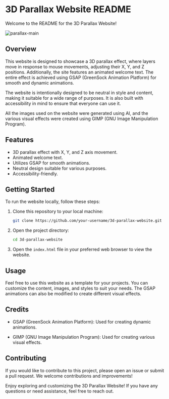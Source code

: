 # 3D Parallax Website README

Welcome to the README for the 3D Parallax Website!

![parallax-main](https://github.com/xexraa/3D_Parallax_Portfolio/assets/121942715/0e15c5b9-0b7e-4835-9171-56e80957d02a)

## Overview

This website is designed to showcase a 3D parallax effect, where layers move in response to mouse movements, adjusting their X, Y, and Z positions. Additionally, the site features an animated welcome text. The entire effect is achieved using GSAP (GreenSock Animation Platform) for smooth and dynamic animations.

The website is intentionally designed to be neutral in style and content, making it suitable for a wide range of purposes. It is also built with accessibility in mind to ensure that everyone can use it.

All the images used on the website were generated using AI, and the various visual effects were created using GIMP (GNU Image Manipulation Program).

## Features

- 3D parallax effect with X, Y, and Z axis movement.
- Animated welcome text.
- Utilizes GSAP for smooth animations.
- Neutral design suitable for various purposes.
- Accessibility-friendly.

## Getting Started

To run the website locally, follow these steps:

1. Clone this repository to your local machine:

   ```bash
   git clone https://github.com/your-username/3d-parallax-website.git

   ```

2. Open the project directory:

   ```bash
   cd 3d-parallax-website
   ```

3. Open the `index.html` file in your preferred web browser to view the website.

## Usage

Feel free to use this website as a template for your projects. You can customize the content, images, and styles to suit your needs. The GSAP animations can also be modified to create different visual effects.

## Credits

- GSAP (GreenSock Animation Platform): Used for creating dynamic animations.

- GIMP (GNU Image Manipulation Program): Used for creating various visual effects.

## Contributing

If you would like to contribute to this project, please open an issue or submit a pull request. We welcome contributions and improvements!

Enjoy exploring and customizing the 3D Parallax Website! If you have any questions or need assistance, feel free to reach out.
